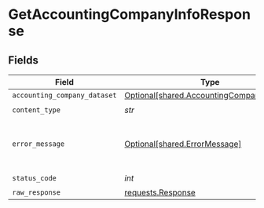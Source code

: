 # GetAccountingCompanyInfoResponse


## Fields

| Field                                                                                        | Type                                                                                         | Required                                                                                     | Description                                                                                  |
| -------------------------------------------------------------------------------------------- | -------------------------------------------------------------------------------------------- | -------------------------------------------------------------------------------------------- | -------------------------------------------------------------------------------------------- |
| `accounting_company_dataset`                                                                 | [Optional[shared.AccountingCompanyDataset]](../../models/shared/accountingcompanydataset.md) | :heavy_minus_sign:                                                                           | Success                                                                                      |
| `content_type`                                                                               | *str*                                                                                        | :heavy_check_mark:                                                                           | N/A                                                                                          |
| `error_message`                                                                              | [Optional[shared.ErrorMessage]](../../models/shared/errormessage.md)                         | :heavy_minus_sign:                                                                           | Your API request was not properly authorized.                                                |
| `status_code`                                                                                | *int*                                                                                        | :heavy_check_mark:                                                                           | N/A                                                                                          |
| `raw_response`                                                                               | [requests.Response](https://requests.readthedocs.io/en/latest/api/#requests.Response)        | :heavy_minus_sign:                                                                           | N/A                                                                                          |